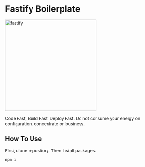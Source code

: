 # Fastify Boilerplate

<div>
<img src="https://www.fastify.io/images/fastify-logo-menu.d13f8da7a965c800.png" width="300px" alt="fastify" />
</div>
<br />
Code Fast, Build Fast, Deploy Fast.
Do not consume your energy on configuration, concentrate on business.

## How To Use

First, clone repository.
Then install packages.

```shell
npm i
```
